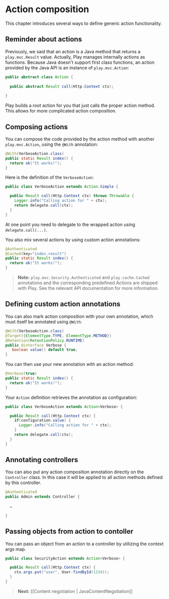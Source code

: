 # Action composition

This chapter introduces several ways to define generic action functionality.

## Reminder about actions

Previously, we said that an action is a Java method that returns a `play.mvc.Result` value. Actually, Play manages internally actions as functions. Because Java doesn't support first class functions, an action provided by the Java API is an instance of `play.mvc.Action`:

```java
public abstract class Action {
    
  public abstract Result call(Http.Context ctx);    
    
}
```

Play builds a root action for you that just calls the proper action method. This allows for more complicated action composition.

## Composing actions

You can compose the code provided by the action method with another `play.mvc.Action`, using the `@With` annotation:

```java
@With(VerboseAction.class)
public static Result index() {
  return ok("It works!");
}
```

Here is the definition of the `VerboseAction`:

```java
public class VerboseAction extends Action.Simple {

  public Result call(Http.Context ctx) throws Throwable {
    Logger.info("Calling action for " + ctx);
    return delegate.call(ctx);
  }
}
```

At one point you need to delegate to the wrapped action using `delegate.call(...)`.

You also mix several actions by using custom action annotations:

```java
@Authenticated
@Cached(key="index.result")
public static Result index() {
  return ok("It works!");
}
```

> **Note:**  ```play.mvc.Security.Authenticated``` and ```play.cache.Cached``` annotations and the corresponding predefined Actions are shipped with Play. See the relevant API documentation for more information.


## Defining custom action annotations

You can also mark action composition with your own annotation, which must itself be annotated using `@With`:

```java
@With(VerboseAction.class)
@Target({ElementType.TYPE, ElementType.METHOD})
@Retention(RetentionPolicy.RUNTIME)
public @interface Verbose {
   boolean value() default true;
}
```

You can then use your new annotation with an action method:

```java
@Verbose(true)
public static Result index() {
  return ok("It works!");
}
```

Your `Action` definition retrieves the annotation as configuration:

```java
public class VerboseAction extends Action<Verbose> {

  public Result call(Http.Context ctx) {
    if(configuration.value) {
      Logger.info("Calling action for " + ctx);  
    }
    return delegate.call(ctx);
  }
}
```

## Annotating controllers

You can also put any action composition annotation directly on the `Controller` class. In this case it will be applied to all action methods defined by this controller.

```java
@Authenticated
public Admin extends Controller {
    
  …
    
}
```

## Passing objects from action to contoller

You can pass an object from an action to a controller by utilizing the context args map.

```java
public class SecurityAction extends Action<Verbose> {

  public Result call(Http.Context ctx) {
    ctx.args.put("user", User.findById(1234));
  }
}
```

> **Next:** [[Content negotiation | JavaContentNegotiation]]
